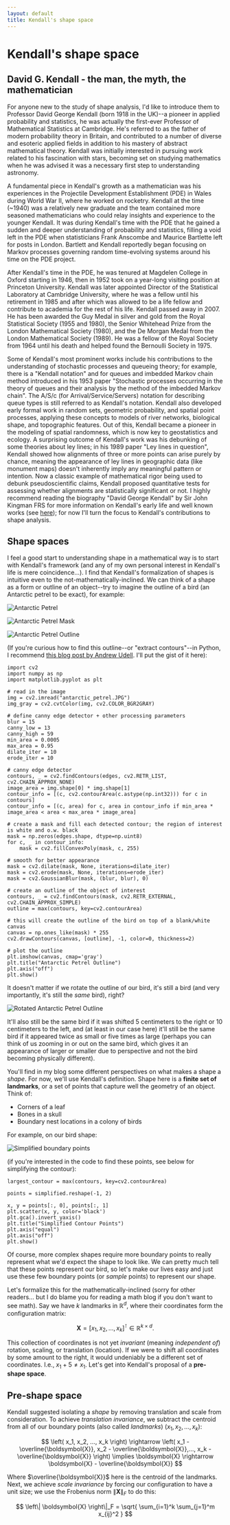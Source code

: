 ```yaml
---
layout: default
title: Kendall's shape space
---
```


# Kendall's shape space

## David G. Kendall - the man, the myth, the mathematician

For anyone new to the study of shape analysis, I'd like to introduce them to Professor David George Kendall (born 1918 in the UK)--a pioneer in applied probability and statistics, he was actually the first-ever Professor of Mathematical Statistics at Cambridge. He's referred to as the father of modern probability theory in Britain, and contributed to a number of diverse and esoteric applied fields in addition to his mastery of abstract mathematical theory. Kendall was initially interested in pursuing work related to his fascination with stars, becoming set on studying mathematics when he was advised it was a necessary first step to understanding astronomy. 

A fundamental piece in Kendall's growth as a mathematician was his experiences in the Projectile Development Establishment (PDE) in Wales during World War II, where he worked on rocketry. Kendall at the time (~1940) was a relatively new graduate and the team contained more seasoned mathematicians who could relay insights and experience to the younger Kendall. It was during Kendall's time with the PDE that he gained a sudden and deeper understanding of probability and statistics, filling a void left in the PDE when statisticians Frank Anscombe and Maurice Bartlette left for posts in London. Bartlett and Kendall reportedly began focusing on Markov processes governing random time-evolving systems around his time on the PDE project. 

After Kendall's time in the PDE, he was tenured at Magdelen College in Oxford starting in 1946, then in 1952 took on a year-long visiting position at Princeton University. Kendall was later appointed Director of the Statistical Laboratory at Cambridge University, where he was a fellow until his retirement in 1985 and after which was allowed to be a life fellow and contribute to academia for the rest of his life. Kendall passed away in 2007. He has been awarded the Guy Medal in silver and gold from the Royal Statistical Society (1955 and 1980), the Senior Whitehead Prize from the London Mathematical Society (1980), and the De Morgan Medal from the London Mathematical Society (1989). He was a fellow of the Royal Society from 1964 until his death and helped found the Bernoulli Society in 1975. 

Some of Kendall's most prominent works include his contributions to the understanding of stochastic processes and queueing theory; for example, there is a "Kendall notation" and for queues and imbedded Markov chain method introduced in his 1953 paper "Stochastic processes occurring in the theory of queues and their analysis by the method of the imbedded Markov chain". The A/S/c (for Arrival/Service/Servers) notation for describing queue types is still referred to as Kendall's notation. Kendall also developed early formal work in random sets, geometric probability, and spatial point processes, applying these concepts to models of river networks, biological shape, and topographic features. Out of this, Kendall became a pioneer in the modeling of spatial randomness, which is now key to geostatistics and ecology. A surprising outcome of Kendall's work was his debunking of some theories about ley lines; in his 1989 paper "Ley lines in question", Kendall showed how alignments of three or more points can arise purely by chance, meaning the appearance of ley lines in geographic data (like monument maps) doesn't inherently imply any meaningful pattern or intention. Now a classic example of mathematical rigor being used to debunk pseudoscientific claims, Kendall proposed quantitative tests for assessing whether alignments are statistically significant or not. I highly recommend reading the biography "David George Kendall" by Sir John Kingman FRS for more information on Kendall's early life and well known works (see [here](https://royalsocietypublishing.org/doi/10.1098/rsbm.2008.0017)); for now I'll turn the focus to Kendall's contributions to shape analysis. 

## Shape spaces 
I feel a good start to understanding shape in a mathematical way is to start with Kendall's framework (and any of my own personal interest in Kendall's life is mere coincidence...). I find that Kendall's formalization of shapes is intuitive even to the not-mathematically-inclined. We can think of a shape as a form or outline of an object--try to imagine the outline of a bird (an Antarctic petrel to be exact), for example:

![Antarctic Petrel](/assets/antarctic_petrel.JPG)

![Antarctic Petrel Mask](/assets/antarctic_petrel_mask.png)

![Antarctic Petrel Outline](/assets/antarctic_petrel_outline.png)

(If you're curious how to find this outline--or "extract contours"--in Python, I recommend [this blog post by Andrew Udell](https://towardsdatascience.com/background-removal-with-python-b61671d1508a/). I'll put the gist of it here): 

```
import cv2
import numpy as np
import matplotlib.pyplot as plt

# read in the image
img = cv2.imread("antarctic_petrel.JPG")
img_gray = cv2.cvtColor(img, cv2.COLOR_BGR2GRAY)

# define canny edge detector + other processing parameters
blur = 15
canny_low = 13
canny_high = 59
min_area = 0.0005
max_area = 0.95
dilate_iter = 10
erode_iter = 10

# canny edge detector
contours, _ = cv2.findContours(edges, cv2.RETR_LIST, cv2.CHAIN_APPROX_NONE)
image_area = img.shape[0] * img.shape[1]
contour_info = [(c, cv2.contourArea(c.astype(np.int32))) for c in contours]
contour_info = [(c, area) for c, area in contour_info if min_area * image_area < area < max_area * image_area]

# create a mask and fill each detected contour; the region of interest is white and o.w. black
mask = np.zeros(edges.shape, dtype=np.uint8)
for c, _ in contour_info:
    mask = cv2.fillConvexPoly(mask, c, 255)

# smooth for better appearance
mask = cv2.dilate(mask, None, iterations=dilate_iter)
mask = cv2.erode(mask, None, iterations=erode_iter)
mask = cv2.GaussianBlur(mask, (blur, blur), 0)

# create an outline of the object of interest
contours, _ = cv2.findContours(mask, cv2.RETR_EXTERNAL, cv2.CHAIN_APPROX_SIMPLE)
outline = max(contours, key=cv2.contourArea)

# this will create the outline of the bird on top of a blank/white canvas
canvas = np.ones_like(mask) * 255 
cv2.drawContours(canvas, [outline], -1, color=0, thickness=2)

# plot the outline
plt.imshow(canvas, cmap='gray')
plt.title("Antarctic Petrel Outline")
plt.axis("off")
plt.show()
```
It doesn't matter if we rotate the outline of our bird, it's still a bird (and very importantly, it's still the *same* bird), right? 

![Rotated Antarctic Petrel Outline](/assets/rotated_antarctic_petrel_outline.png)

It'll also still be the same bird if it was shifted 5 centimeters to the right or 10 centimeters to the left, and (at least in our case here) it'll still be the same bird if it appeared twice as small or five times as large (perhaps you can think of us zooming in or out on the same bird, which gives it an appearance of larger or smaller due to perspective and not the bird becoming physically different). 

You'll find in my blog some different perspectives on what makes a shape a _shape_. For now, we'll use Kendall's definition. Shape here is a **finite set of landmarks**, or a set of points that capture well the geometry of an object. Think of:

- Corners of a leaf
- Bones in a skull
- Boundary nest locations in a colony of birds

For example, on our bird shape: 

![Simplified boundary points](/assets/simplified_antarctic_petrel_contour_points.png)

(if you're interested in the code to find these points, see below for simplifying the contour): 

```
largest_contour = max(contours, key=cv2.contourArea)

points = simplified.reshape(-1, 2)

x, y = points[:, 0], points[:, 1]
plt.scatter(x, y, color='black')
plt.gca().invert_yaxis() 
plt.title("Simplified Contour Points")
plt.axis("equal")
plt.axis("off")
plt.show()

```

Of course, more complex shapes require more boundary points to really represent what we'd expect the shape to look like. We can pretty much tell that these points represent our bird, so let's make our lives easy and just use these few boundary points (or _sample_ points) to represent our shape.

Let's formalize this for the mathematically-inclined (sorry for other readers... but I do blame you for reading a math blog if you don't want to see math). Say we have $k$ landmarks in $\mathbb{R}^d$, where their coordinates form the configuration matrix:

$$
\boldsymbol{X} = \left[x_1, x_2, ..., x_k\right]^{\intercal} \in \mathbb{R}^{k\times{d}}.
$$

This collection of coordinates is not yet _invariant_ (meaning _independent of_) rotation, scaling, or translation (location). If we were to shift all coordinates by some amount to the right, it would undeniably be a different set of coordinates. I.e., $x_1 + 5 \neq x_1$. Let's get into Kendall's proposal of a **pre-shape space**. 

## Pre-shape space

Kendall suggested isolating a _shape_ by removing translation and scale from consideration. To achieve _translation invariance_, we subtract the centroid from all of our boundary points (also called _landmarks_) $\left( x_1, x_2,...,x_k \right)$:

$$
\left( x_1, x_2, ..., x_k \right) \rightarrow \left( x_1 - \overline{\boldsymbol{X}}, x_2 - \overline{\boldsymbol{X}},..., x_k - \overline{\boldsymbol{X}} \right) \implies \boldsymbol{X} \rightarrow \boldsymbol{X} - \overline{\boldsymbol{X}}
$$

Where $\overline{\boldsymbol{X}}$ here is the centroid of the landmarks. Next, we achieve _scale invariance_ by forcing our configuration to have a unit size; we use the Frobenius norm $\|\boldsymbol{X}\|_F$ to do this:


$$
\left\| \boldsymbol{X} \right\|_F = \sqrt{ \sum_{i=1}^k \sum_{j=1}^m x_{ij}^2 }
$$
